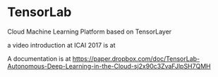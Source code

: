 # TensorLab
Cloud Machine Learning Platform based on TensorLayer

a video introduction at ICAI 2017 is at 


A documentation is at
https://paper.dropbox.com/doc/TensorLab-Autonomous-Deep-Learning-in-the-Cloud-sj2x90c3ZvaFJlpSH7QMH

